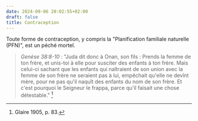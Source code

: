 ```yaml
---
date: 2024-09-06 20:02:55+02:00
draft: false
title: Contraception
---
```





Toute forme de contraception, y compris la "Planification familiale naturelle (PFN)", est un péché mortel.

> *Genèse 38:8-10* : "Juda dit donc à Onan, son fils : Prends la femme de ton frère, et unis-toi à elle pour susciter des enfants à ton frère. Mais celui-ci sachant que les enfants qui naîtraient de son union avec la femme de son frère ne seraient pas à lui, empêchait qu'elle ne devînt mère, pour ne pas qu'il naquît des enfants du nom de son frère. Et c'est pourquoi le Seigneur le frappa, parce qu'il faisait une chose détestable." [^1]

[^1]: Glaire 1905, p. 83.

